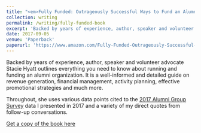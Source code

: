 ```yaml
---
title: "<em>Fully Funded: Outrageously Successful Ways to Fund an Alumni Chapter</em> by Stacie Hyatt"
collection: writing
permalink: /writing/fully-funded-book
excerpt: 'Backed by years of experience, author, speaker and volunteer advocate Stacie Hyatt outlines everything you need to know about running and funding an alumni organization. Featuring myself and Alumni Spaces research as cited primary sources.'
date: 2017-09-05
venue: 'Paperback'
paperurl: 'https://www.amazon.com/Fully-Funded-Outrageously-Successful-Chapter/dp/1612549624'
---
```


Backed by years of experience, author, speaker and volunteer advocate Stacie Hyatt outlines everything you need to know about running and funding an alumni organization. It is a well-informed and detailed guide on revenue generation, financial management, activity planning, effective promotional strategies and much more.

Throughout, she uses various data points cited to the [2017 Alumni Group Survey](/talks/CASEIV-Survey-Insights) data I presented in 2017 and a variety of my direct quotes from follow-up conversations.

[Get a copy of the book here](https://www.amazon.com/Fully-Funded-Outrageously-Successful-Chapter/dp/1612549624)

